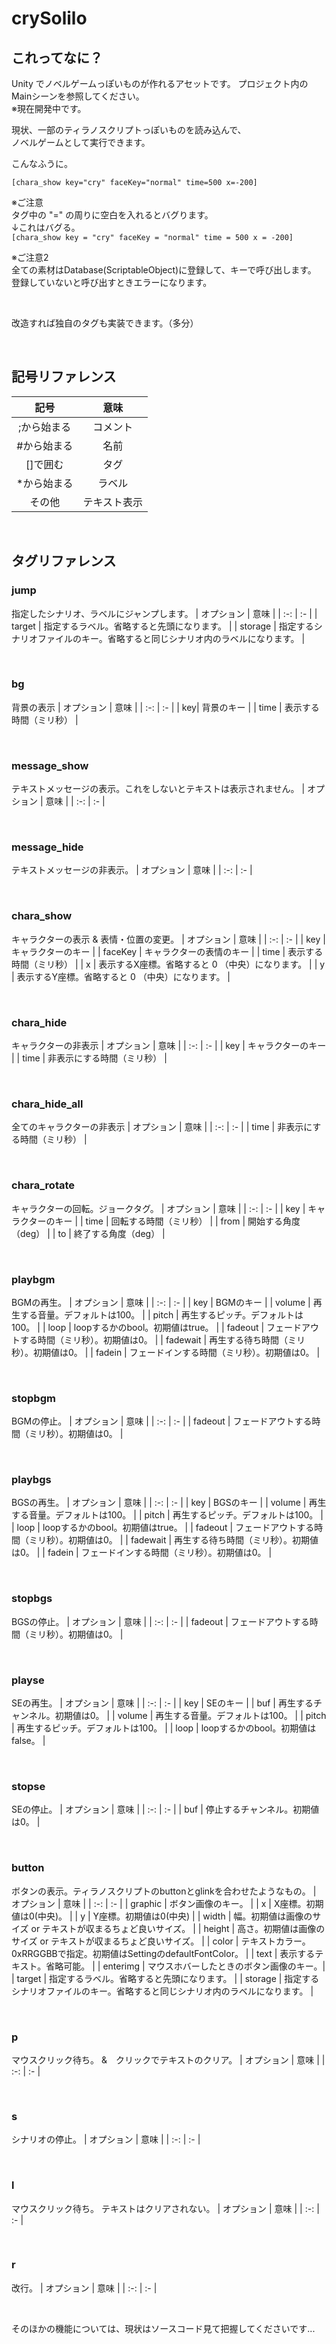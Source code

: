 # crySolilo

## これってなに？
Unity でノベルゲームっぽいものが作れるアセットです。
プロジェクト内の Mainシーンを参照してください。  
※現在開発中です。

現状、一部のティラノスクリプトっぽいものを読み込んで、  
ノベルゲームとして実行できます。

こんなふうに。

`[chara_show key="cry" faceKey="normal" time=500 x=-200]`

※ご注意  
タグ中の "=" の周りに空白を入れるとバグります。  
↓これはバグる。  
`[chara_show key = "cry" faceKey = "normal" time = 500 x = -200]`

※ご注意2  
全ての素材はDatabase(ScriptableObject)に登録して、キーで呼び出します。  
登録していないと呼び出すときエラーになります。

<br>

改造すれば独自のタグも実装できます。（多分）

<br>

## 記号リファレンス  

| 記号 | 意味 |
| :-: | :-: |
| ;から始まる | コメント |
| #から始まる | 名前 |
| []で囲む | タグ |
| *から始まる | ラベル |
| その他 | テキスト表示 |

<br>

## タグリファレンス  
### jump
指定したシナリオ、ラベルにジャンプします。
| オプション | 意味 |
| :-: | :- |
| target | 指定するラベル。省略すると先頭になります。 |
| storage | 指定するシナリオファイルのキー。省略すると同じシナリオ内のラベルになります。 |

<br>

### bg
背景の表示
| オプション | 意味 |
| :-: | :- |
| key| 背景のキー |
| time | 表示する時間（ミリ秒） |

<br>

### message_show
テキストメッセージの表示。これをしないとテキストは表示されません。
| オプション | 意味 |
| :-: | :- |

<br>

### message_hide

テキストメッセージの非表示。
| オプション | 意味 |
| :-: | :- |

<br>

### chara_show

キャラクターの表示 & 表情・位置の変更。
| オプション | 意味 |
| :-: | :- |
| key | キャラクターのキー |
| faceKey | キャラクターの表情のキー |
| time | 表示する時間（ミリ秒） |
| x | 表示するX座標。省略すると 0 （中央）になります。 |
| y | 表示するY座標。省略すると 0 （中央）になります。 |

<br>

### chara_hide

キャラクターの非表示
| オプション | 意味 |
| :-: | :- |
| key | キャラクターのキー |
| time | 非表示にする時間（ミリ秒） |

<br>

### chara_hide_all

全てのキャラクターの非表示
| オプション | 意味 |
| :-: | :- |
| time | 非表示にする時間（ミリ秒） |

<br>

### chara_rotate

キャラクターの回転。ジョークタグ。
| オプション | 意味 |
| :-: | :- |
| key | キャラクターのキー |
| time | 回転する時間（ミリ秒） |
| from | 開始する角度（deg） |
| to | 終了する角度（deg） |

<br>

### playbgm

BGMの再生。
| オプション | 意味 |
| :-: | :- |
| key | BGMのキー |
| volume | 再生する音量。デフォルトは100。 |
| pitch | 再生するピッチ。デフォルトは100。 |
| loop | loopするかのbool。初期値はtrue。 |
| fadeout | フェードアウトする時間（ミリ秒）。初期値は0。 |
| fadewait | 再生する待ち時間（ミリ秒）。初期値は0。 |
| fadein | フェードインする時間（ミリ秒）。初期値は0。 |

<br>

### stopbgm

BGMの停止。
| オプション | 意味 |
| :-: | :- |
| fadeout | フェードアウトする時間（ミリ秒）。初期値は0。 |

<br>

### playbgs

BGSの再生。
| オプション | 意味 |
| :-: | :- |
| key | BGSのキー |
| volume | 再生する音量。デフォルトは100。 |
| pitch | 再生するピッチ。デフォルトは100。 |
| loop | loopするかのbool。初期値はtrue。 |
| fadeout | フェードアウトする時間（ミリ秒）。初期値は0。 |
| fadewait | 再生する待ち時間（ミリ秒）。初期値は0。 |
| fadein | フェードインする時間（ミリ秒）。初期値は0。 |

<br>

### stopbgs

BGSの停止。
| オプション | 意味 |
| :-: | :- |
| fadeout | フェードアウトする時間（ミリ秒）。初期値は0。 |

<br>

### playse

SEの再生。
| オプション | 意味 |
| :-: | :- |
| key | SEのキー |
| buf | 再生するチャンネル。初期値は0。 |
| volume | 再生する音量。デフォルトは100。 |
| pitch | 再生するピッチ。デフォルトは100。 |
| loop | loopするかのbool。初期値はfalse。 |

<br>

### stopse

SEの停止。
| オプション | 意味 |
| :-: | :- |
| buf | 停止するチャンネル。初期値は0。 |

<br>

### button

ボタンの表示。ティラノスクリプトのbuttonとglinkを合わせたようなもの。
| オプション | 意味 |
| :-: | :- |
| graphic | ボタン画像のキー。 |
| x | X座標。初期値は0(中央)。 |
| y | Y座標。初期値は0(中央) |
| width | 幅。初期値は画像のサイズ or テキストが収まるちょど良いサイズ。 |
| height | 高さ。初期値は画像のサイズ or テキストが収まるちょど良いサイズ。 |
| color | テキストカラー。0xRRGGBBで指定。初期値はSettingのdefaultFontColor。 |
| text | 表示するテキスト。省略可能。 |
| enterimg | マウスホバーしたときのボタン画像のキー。|
| target | 指定するラベル。省略すると先頭になります。 |
| storage | 指定するシナリオファイルのキー。省略すると同じシナリオ内のラベルになります。 |

<br>

### p

マウスクリック待ち。 &　クリックでテキストのクリア。
| オプション | 意味 |
| :-: | :- |

<br>

### s

シナリオの停止。
| オプション | 意味 |
| :-: | :- |

<br>

### l

マウスクリック待ち。 テキストはクリアされない。
| オプション | 意味 |
| :-: | :- |

<br>

### r

改行。
| オプション | 意味 |
| :-: | :- |

<br>


そのほかの機能については、現状はソースコード見て把握してくださいです...